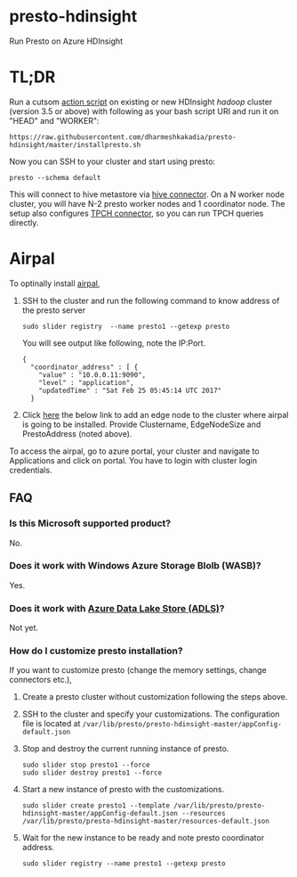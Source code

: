 # presto-hdinsight
Run Presto on Azure HDInsight

# TL;DR 
Run a cutsom [action script](https://docs.microsoft.com/en-us/azure/hdinsight/hdinsight-hadoop-customize-cluster-linux) on existing or new HDInsight _hadoop_ cluster (version 3.5 or above) with following as your bash script URI and run it on "HEAD" and "WORKER":
```
https://raw.githubusercontent.com/dharmeshkakadia/presto-hdinsight/master/installpresto.sh
```

Now you can SSH to your cluster and start using presto:
```
presto --schema default
```
This will connect to hive metastore via [hive connector](https://prestodb.io/docs/current/connector/hive.html). On a N worker node cluster, you will have N-2 presto worker nodes and 1 coordinator node. The setup also configures [TPCH connector](https://prestodb.io/docs/current/connector/tpch.html), so you can run TPCH queries directly.

# Airpal
To optinally install [airpal](https://github.com/airbnb/airpal), 

1. SSH to the cluster and run the following command to know address of the presto server
    ```
    sudo slider registry  --name presto1 --getexp presto
    ```
    You will see output like following, note the IP:Port.
    ```
    {
      "coordinator_address" : [ {
        "value" : "10.0.0.11:9090",
        "level" : "application",
        "updatedTime" : "Sat Feb 25 05:45:14 UTC 2017"
      }
    ```

2. Click [here](https://portal.azure.com/#create/Microsoft.Template/uri/https%3A%2F%2Fraw.githubusercontent.com%2Fdharmeshkakadia%2Fpresto-hdinsight%2Fmaster%2Fairpal-deploy.json) the below link to add an edge node to the cluster where airpal is going to be installed. Provide Clustername, EdgeNodeSize and PrestoAddress (noted above). 

To access the airpal, go to azure portal, your cluster and navigate to Applications and click on portal. You have to login with cluster login credentials.

## FAQ
### Is this Microsoft supported product? 
No.

### Does it work with Windows Azure Storage Blolb (WASB)?
Yes.

### Does it work with [Azure Data Lake Store (ADLS)](https://azure.microsoft.com/en-us/services/data-lake-store/)?
Not yet.

### How do I customize presto installation?
If you want to customize presto (change the memory settings, change connectors etc.), 

1. Create a presto cluster without customization following the steps above.

2. SSH to the cluster and specify your customizations. The configuration file is located at ``/var/lib/presto/presto-hdinsight-master/appConfig-default.json`` 

3. Stop and destroy the current running instance of presto.
    ```
    sudo slider stop presto1 --force
    sudo slider destroy presto1 --force
    ```

4. Start a new instance of presto with the customizations.
    ```
    sudo slider create presto1 --template /var/lib/presto/presto-hdinsight-master/appConfig-default.json --resources /var/lib/presto/presto-hdinsight-master/resources-default.json
    ```
    
5. Wait for the new instance to be ready and note presto coordinator address.
    ```
    sudo slider registry --name presto1 --getexp presto
    ```
